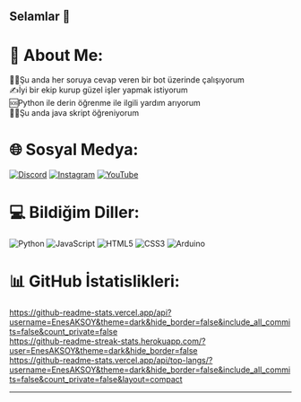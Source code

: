 ## Selamlar 👋

# 💫 About Me:
👨‍💻Şu anda her soruya cevap veren bir bot üzerinde çalışıyorum<br>✍İyi bir ekip kurup güzel işler yapmak istiyorum<br>🆘Python ile derin öğrenme ile ilgili yardım arıyorum<br>👨‍🎓Şu anda java skript öğreniyorum


# 🌐 Sosyal Medya:
[![Discord](https://img.shields.io/badge/Discord-%237289DA.svg?logo=discord&logoColor=white)](https://discord.gg/https://discord.gg/uXjfKUJXs7) [![Instagram](https://img.shields.io/badge/Instagram-%23E4405F.svg?logo=Instagram&logoColor=white)](https://instagram.com/1yazilim.exe1) [![YouTube](https://img.shields.io/badge/YouTube-%23FF0000.svg?logo=YouTube&logoColor=white)](https://youtube.com/@https://www.youtube.com/@yoskatechnology) 

# 💻 Bildiğim Diller:
![Python](https://img.shields.io/badge/python-3670A0?style=for-the-badge&logo=python&logoColor=ffdd54) ![JavaScript](https://img.shields.io/badge/javascript-%23323330.svg?style=for-the-badge&logo=javascript&logoColor=%23F7DF1E) ![HTML5](https://img.shields.io/badge/html5-%23E34F26.svg?style=for-the-badge&logo=html5&logoColor=white) ![CSS3](https://img.shields.io/badge/css3-%231572B6.svg?style=for-the-badge&logo=css3&logoColor=white) ![Arduino](https://img.shields.io/badge/-Arduino-00979D?style=for-the-badge&logo=Arduino&logoColor=white)
# 📊 GitHub İstatislikleri:
https://github-readme-stats.vercel.app/api?username=EnesAKSOY&theme=dark&hide_border=false&include_all_commits=false&count_private=false<br/>
https://github-readme-streak-stats.herokuapp.com/?user=EnesAKSOY&theme=dark&hide_border=false<br/>
https://github-readme-stats.vercel.app/api/top-langs/?username=EnesAKSOY&theme=dark&hide_border=false&include_all_commits=false&count_private=false&layout=compact

---
